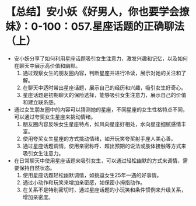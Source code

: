 # 【总结】安小妖《好男人，你也要学会撩妹》：0-100：057.星座话题的正确聊法（上）

-   安小妖分享了如何利用星座话题吸引女生注意力，激发兴趣和记忆，以及如何在聊天中展示高价值和幽默。
    1.  通过观察女生的朋友圈内容，判断星座并进行冷读，展示对她的关注和了解。
    2.  在聊天中适时带出星座话题，展示自己的经历和兴趣，吸引女生好奇心。
    3.  星座话题是初期聊天的保险选择，能够吸引女生注意力，展示自己的价值和建立联系感。
-   通过女生朋友圈中的内容可以猜测她的星座，不同星座的女生性格特点不同，可以通过夸奖女生星座来挑动情绪。
    1.  朋友圈内容反映女生星座特点，如风向星座好相处，水向星座细腻感情丰富。
    2.  使用夸奖女生星座的方式挑动情绪，如开玩笑夸奖射手座人美心善。
    3.  通过星座话题调情，使用亲密称呼、超出预期的说法或肢体接触等方式来吸引女生注意力。
-   在日常聊天中使用星座话题来吸引女生，可以通过轻松幽默的方式来调情，需要保持自然状态。
    1.  使用星座话题轻松幽默调情，如挑逗女生25年一遇的好事情。
    2.  通过小动作和玩笑来增加亲密感，如保密小拇指动作。
    3.  在关系不是特别密切时，通过星座话题的小玩笑和条件惯例来升级关系，增加亲密度。